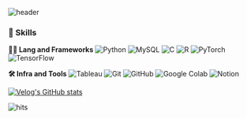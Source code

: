  ![header](https://capsule-render.vercel.app/api?type=cylinder&color=gradient&height=200&text=Hello+World%21&fontSize=70&fontAlign=50&fontAlignY=50&desc=&descSize=20&descAlign=50&descAlignY=60)



### 🦾 Skills
**🧑‍💻 Lang and Frameworks**
![Python](https://img.shields.io/badge/python-3776AB.svg?&style=for-the-badge&logo=python&logoColor=white) ![MySQL](https://img.shields.io/badge/mysql-4479A1.svg?&style=for-the-badge&logo=mysql&logoColor=white) ![C](https://img.shields.io/badge/c-A8B9CC.svg?&style=for-the-badge&logo=c&logoColor=white) ![R](https://img.shields.io/badge/r-276DC3.svg?&style=for-the-badge&logo=r&logoColor=white) ![PyTorch](https://img.shields.io/badge/pytorch-EE4C2C.svg?&style=for-the-badge&logo=pytorch&logoColor=white) ![TensorFlow](https://img.shields.io/badge/tensorflow-FF6F00.svg?&style=for-the-badge&logo=tensorflow&logoColor=white) 

**🛠️ Infra and Tools**
![Tableau](https://img.shields.io/badge/tableau-E97627.svg?&style=for-the-badge&logo=tableau&logoColor=white) ![Git](https://img.shields.io/badge/git-F05032.svg?&style=for-the-badge&logo=git&logoColor=white) ![GitHub](https://img.shields.io/badge/github-181717.svg?&style=for-the-badge&logo=github&logoColor=white) ![Google Colab](https://img.shields.io/badge/googlecolab-F9AB00.svg?&style=for-the-badge&logo=googlecolab&logoColor=white) ![Notion](https://img.shields.io/badge/notion-000000.svg?&style=for-the-badge&logo=notion&logoColor=white) 


[![Velog's GitHub stats](https://velog-readme-stats.vercel.app/api?name=pizza4moomin)](https://velog.io/@pizza4moomin/posts)

![hits](https://hits.seeyoufarm.com/api/count/incr/badge.svg?url=https%3A%2F%2Fgithub.com%2FMoominHunter&edge_flat=false&title=hits)
